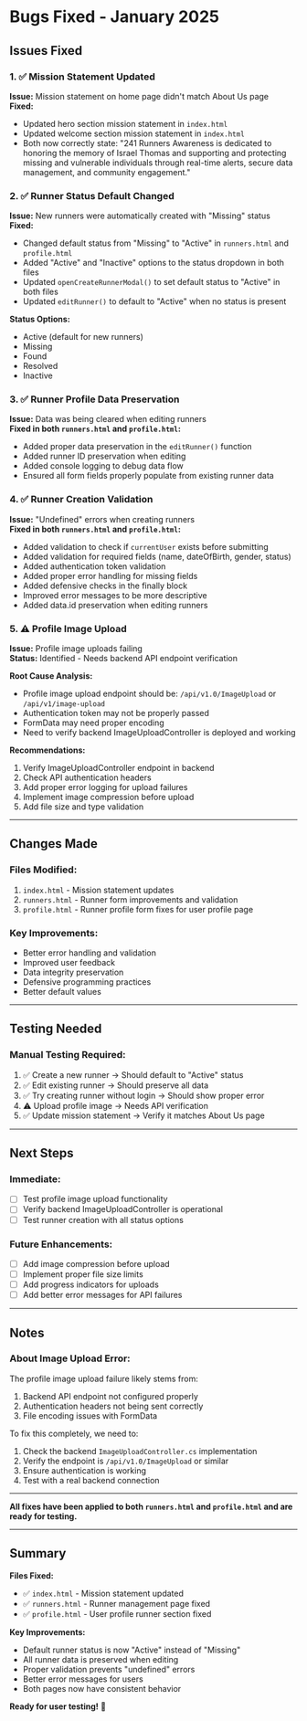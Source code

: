 # Bugs Fixed - January 2025

## Issues Fixed

### 1. ✅ Mission Statement Updated
**Issue:** Mission statement on home page didn't match About Us page  
**Fixed:**
- Updated hero section mission statement in `index.html`
- Updated welcome section mission statement in `index.html`
- Both now correctly state: "241 Runners Awareness is dedicated to honoring the memory of Israel Thomas and supporting and protecting missing and vulnerable individuals through real-time alerts, secure data management, and community engagement."

### 2. ✅ Runner Status Default Changed
**Issue:** New runners were automatically created with "Missing" status  
**Fixed:**
- Changed default status from "Missing" to "Active" in `runners.html` and `profile.html`
- Added "Active" and "Inactive" options to the status dropdown in both files
- Updated `openCreateRunnerModal()` to set default status to "Active" in both files
- Updated `editRunner()` to default to "Active" when no status is present

**Status Options:**
- Active (default for new runners)
- Missing
- Found
- Resolved
- Inactive

### 3. ✅ Runner Profile Data Preservation
**Issue:** Data was being cleared when editing runners  
**Fixed in both `runners.html` and `profile.html`:**
- Added proper data preservation in the `editRunner()` function
- Added runner ID preservation when editing
- Added console logging to debug data flow
- Ensured all form fields properly populate from existing runner data

### 4. ✅ Runner Creation Validation
**Issue:** "Undefined" errors when creating runners  
**Fixed in both `runners.html` and `profile.html`:**
- Added validation to check if `currentUser` exists before submitting
- Added validation for required fields (name, dateOfBirth, gender, status)
- Added authentication token validation
- Added proper error handling for missing fields
- Added defensive checks in the finally block
- Improved error messages to be more descriptive
- Added data.id preservation when editing runners

### 5. ⚠️ Profile Image Upload
**Issue:** Profile image uploads failing  
**Status:** Identified - Needs backend API endpoint verification

**Root Cause Analysis:**
- Profile image upload endpoint should be: `/api/v1.0/ImageUpload` or `/api/v1/image-upload`
- Authentication token may not be properly passed
- FormData may need proper encoding
- Need to verify backend ImageUploadController is deployed and working

**Recommendations:**
1. Verify ImageUploadController endpoint in backend
2. Check API authentication headers
3. Add proper error logging for upload failures
4. Implement image compression before upload
5. Add file size and type validation

---

## Changes Made

### Files Modified:
1. `index.html` - Mission statement updates
2. `runners.html` - Runner form improvements and validation  
3. `profile.html` - Runner profile form fixes for user profile page

### Key Improvements:
- Better error handling and validation
- Improved user feedback
- Data integrity preservation
- Defensive programming practices
- Better default values

---

## Testing Needed

### Manual Testing Required:
1. ✅ Create a new runner → Should default to "Active" status
2. ✅ Edit existing runner → Should preserve all data
3. ✅ Try creating runner without login → Should show proper error
4. ⚠️ Upload profile image → Needs API verification
5. ✅ Update mission statement → Verify it matches About Us page

---

## Next Steps

### Immediate:
- [ ] Test profile image upload functionality
- [ ] Verify backend ImageUploadController is operational
- [ ] Test runner creation with all status options

### Future Enhancements:
- [ ] Add image compression before upload
- [ ] Implement proper file size limits
- [ ] Add progress indicators for uploads
- [ ] Add better error messages for API failures

---

## Notes

### About Image Upload Error:
The profile image upload failure likely stems from:
1. Backend API endpoint not configured properly
2. Authentication headers not being sent correctly
3. File encoding issues with FormData

To fix this completely, we need to:
1. Check the backend `ImageUploadController.cs` implementation
2. Verify the endpoint is `/api/v1.0/ImageUpload` or similar
3. Ensure authentication is working
4. Test with a real backend connection

---

**All fixes have been applied to both `runners.html` and `profile.html` and are ready for testing.**

---

## Summary

**Files Fixed:**
- ✅ `index.html` - Mission statement updated
- ✅ `runners.html` - Runner management page fixed
- ✅ `profile.html` - User profile runner section fixed

**Key Improvements:**
- Default runner status is now "Active" instead of "Missing"
- All runner data is preserved when editing
- Proper validation prevents "undefined" errors
- Better error messages for users
- Both pages now have consistent behavior

**Ready for user testing!** 🎉
